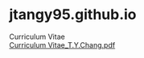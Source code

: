 # jtangy95.github.io

Curriculum Vitae
<br>
[Curriculum Vitae_T.Y.Chang.pdf](https://github.com/jtangy95/jtangy95.github.io/files/6595829/Curriculum.Vitae_T.Y.Chang.pdf)
